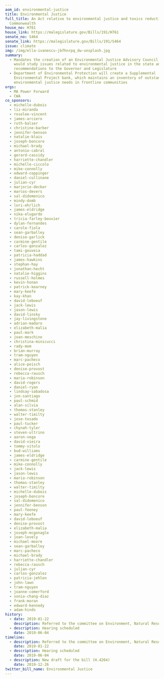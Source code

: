 ```yaml
---
aom_id: environmental-justice
title: Environmental Justice
full_title: An Act relative to environmental justice and toxics reduction in the
  Commonwealth
house_no: H761
house_link: https://malegislature.gov/Bills/191/H761
senate_no: S464
senate_link: https://malegislature.gov/Bills/191/S464
issue: climate
img: /img/ella-ivanescu-jbfhnrpq_dw-unsplash.jpg
summary:
  - Mandates the creation of an Environmental Justice Advisory Council, which
    would study issues related to environmental justice in the state and provide
    recommendations to the Governor and Legislature
  - Department of Environmental Protection will create a Supplemental
    Environmental Project bank, which maintains an inventory of outstanding
    environmental justice needs in frontline communities
orgs:
  - MA Power Forward
  - CWA
co_sponsors:
  - michelle-dubois
  - liz-miranda
  - roselee-vincent
  - james-arciero
  - ruth-balser
  - christine-barber
  - jennifer-benson
  - natalie-blais
  - joseph-boncore
  - michael-brady
  - antonio-cabral
  - gerard-cassidy
  - harriette-chandler
  - michelle-ciccolo
  - mike-connolly
  - edward-coppinger
  - daniel-cullinane
  - julian-cyr
  - marjorie-decker
  - marcos-devers
  - sal-didomenico
  - mindy-domb
  - lori-ehrlich
  - james-eldridge
  - nika-elugardo
  - tricia-farley-bouvier
  - dylan-fernandes
  - carole-fiola
  - sean-garballey
  - denise-garlick
  - carmine-gentile
  - carlos-gonzalez
  - tami-gouveia
  - patricia-haddad
  - james-hawkins
  - stephan-hay
  - jonathan-hecht
  - natalie-higgins
  - russell-holmes
  - kevin-honan
  - patrick-kearney
  - mary-keefe
  - kay-khan
  - david-leboeuf
  - jack-lewis
  - jason-lewis
  - david-linsky
  - jay-livingstone
  - adrian-madaro
  - elizabeth-malia
  - paul-mark
  - joan-meschino
  - christina-minicucci
  - rady-mom
  - brian-murray
  - tram-nguyen
  - marc-pacheco
  - alice-peisch
  - denise-provost
  - rebecca-rausch
  - maria-robinson
  - david-rogers
  - daniel-ryan
  - lindsay-sabadosa
  - jon-santiago
  - paul-schmid
  - alan-silvia
  - thomas-stanley
  - walter-timilty
  - jose-tosado
  - paul-tucker
  - chynah-tyler
  - steven-ultrino
  - aaron-vega
  - david-vieira
  - tommy-vitolo
  - bud-williams
  - james-eldridge
  - carmine-gentile
  - mike-connolly
  - jack-lewis
  - jason-lewis
  - maria-robinson
  - thomas-stanley
  - walter-timilty
  - michelle-dubois
  - joseph-boncore
  - sal-didomenico
  - jennifer-benson
  - paul-feeney
  - mary-keefe
  - david-leboeuf
  - denise-provost
  - elizabeth-malia
  - joseph-mcgonagle
  - joan-lovely
  - michael-moore
  - sean-garballey
  - marc-pacheco
  - michael-brady
  - harriette-chandler
  - rebecca-rausch
  - julian-cyr
  - carlos-gonzalez
  - patricia-jehlen
  - john-lawn
  - tram-nguyen
  - joanne-comerford
  - sonia-chang-diaz
  - frank-moran
  - edward-kennedy
  - adam-hinds
history:
  - date: 2019-01-22
    description: Referred to the committee on Environment, Natural Resources and Agriculture
  - description: Hearing scheduled
    date: 2019-06-04
timeline:
  - description: Referred to the committee on Environment, Natural Resources and Agriculture
    date: 2019-01-22
  - description: Hearing scheduled
    date: 2019-06-04
  - description: New draft for the bill (H.4264)
    date: 2019-12-26
twitter_bill_name: Environmental Justice
---
```

